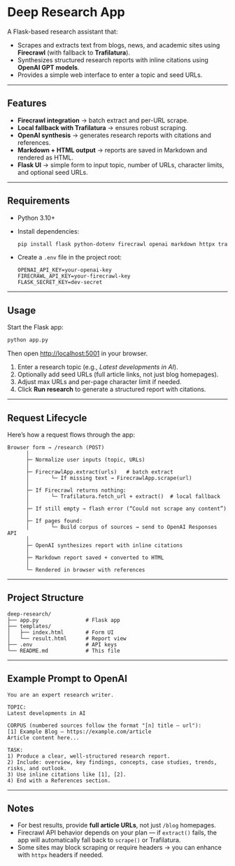 # Deep Research App

A Flask-based research assistant that:

* Scrapes and extracts text from blogs, news, and academic sites using **Firecrawl** (with fallback to **Trafilatura**).
* Synthesizes structured research reports with inline citations using **OpenAI GPT models**.
* Provides a simple web interface to enter a topic and seed URLs.

---

## Features

* **Firecrawl integration** → batch extract and per-URL scrape.
* **Local fallback with Trafilatura** → ensures robust scraping.
* **OpenAI synthesis** → generates research reports with citations and references.
* **Markdown + HTML output** → reports are saved in Markdown and rendered as HTML.
* **Flask UI** → simple form to input topic, number of URLs, character limits, and optional seed URLs.

---

## Requirements

* Python 3.10+
* Install dependencies:

  ```bash
  pip install flask python-dotenv firecrawl openai markdown httpx trafilatura
  ```
* Create a `.env` file in the project root:

  ```env
  OPENAI_API_KEY=your-openai-key
  FIRECRAWL_API_KEY=your-firecrawl-key
  FLASK_SECRET_KEY=dev-secret
  ```

---

## Usage

Start the Flask app:

```bash
python app.py
```

Then open [http://localhost:5001](http://localhost:5001) in your browser.

1. Enter a research topic (e.g., *Latest developments in AI*).
2. Optionally add seed URLs (full article links, not just blog homepages).
3. Adjust max URLs and per-page character limit if needed.
4. Click **Run research** to generate a structured report with citations.

---

## Request Lifecycle

Here’s how a request flows through the app:

```
Browser form → /research (POST)
      │
      ├─ Normalize user inputs (topic, URLs)
      │
      ├─ FirecrawlApp.extract(urls)   # batch extract
      │       └─ If missing text → FirecrawlApp.scrape(url)
      │
      ├─ If Firecrawl returns nothing:
      │       └─ Trafilatura.fetch_url + extract()  # local fallback
      │
      ├─ If still empty → flash error (“Could not scrape any content”)
      │
      ├─ If pages found:
      │       └─ Build corpus of sources → send to OpenAI Responses API
      │
      ├─ OpenAI synthesizes report with inline citations
      │
      ├─ Markdown report saved + converted to HTML
      │
      └─ Rendered in browser with references
```

---

## Project Structure

```
deep-research/
├── app.py               # Flask app
├── templates/
│   ├── index.html       # Form UI
│   └── result.html      # Report view
├── .env                 # API keys
└── README.md            # This file
```

---

## Example Prompt to OpenAI

```text
You are an expert research writer.

TOPIC:
Latest developments in AI

CORPUS (numbered sources follow the format "[n] title — url"):
[1] Example Blog — https://example.com/article
Article content here...

TASK:
1) Produce a clear, well-structured research report.
2) Include: overview, key findings, concepts, case studies, trends, risks, and outlook.
3) Use inline citations like [1], [2].
4) End with a References section.
```

---

## Notes

* For best results, provide **full article URLs**, not just `/blog` homepages.
* Firecrawl API behavior depends on your plan — if `extract()` fails, the app will automatically fall back to `scrape()` or Trafilatura.
* Some sites may block scraping or require headers → you can enhance with `httpx` headers if needed.
